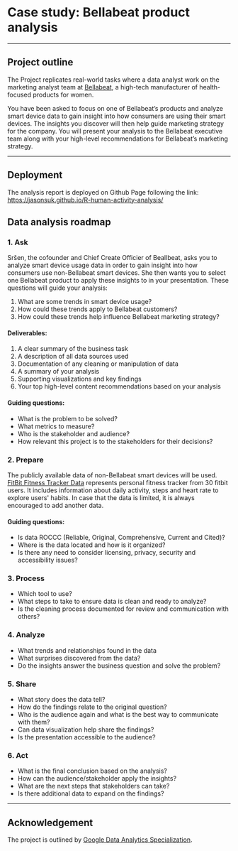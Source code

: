# Case study: Bellabeat product analysis 

---
## Project outline

The Project replicates real-world tasks where a data analyst work on the marketing analyst team at [Bellabeat](https://bellabeat.com/), a high-tech manufacturer of health-focused products for women. 

You have been asked to focus on one of Bellabeat’s products and analyze smart device data to gain insight into how consumers are using their smart devices. The insights you discover will then help guide marketing strategy for the company. You will present your analysis to the Bellabeat executive team along with your high-level recommendations for Bellabeat’s marketing strategy.

---

## Deployment

The analysis report is deployed on Github Page following the link: https://jasonsuk.github.io/R-human-activity-analysis/

## Data analysis roadmap

### 1. Ask
Sršen, the cofounder and Chief Create Officier of Beallbeat, asks you to analyze smart device usage data in order to gain insight into how consumers use non-Bellabeat smart devices. She then wants you to select one Bellabeat product to apply these insights to in your presentation. These questions will guide your analysis:

  1. What are some trends in smart device usage?
  2. How could these trends apply to Bellabeat customers?
  3. How could these trends help influence Bellabeat marketing strategy?

#### Deliverables:
  1. A clear summary of the business task
  2. A description of all data sources used
  3. Documentation of any cleaning or manipulation of data
  4. A summary of your analysis
  5. Supporting visualizations and key findings
  6. Your top high-level content recommendations based on your analysis

#### Guiding questions:
  - What is the problem to be solved?
  - What metrics to measure?
  - Who is the stakeholder and audience?
  - How relevant this project is to the stakeholders for their decisions?


### 2. Prepare
The publicly available data of non-Bellabeat smart devices will be used. [FitBit Fitness Tracker Data](https://www.kaggle.com/arashnic/fitbit) represents personal fitness tracker from 30 fitbit users. It includes information about daily activity, steps and heart rate to explore users' habits. In case that the data is limited, it is always encouraged to add another data.

#### Guiding questions:
  - Is data ROCCC (Reliable, Original, Comprehensive, Current and Cited)?
  - Where is the data located and how is it organized?
  - Is there any need to consider licensing, privacy, security and accessibility issues?
  
  
### 3. Process

  - Which tool to use?
  - What steps to take to ensure data is clean and ready to analyze?
  - Is the cleaning process documented for review and communication with others?
  
### 4. Analyze
  - What trends and relationships found in the data
  - What surprises discovered from the data?
  - Do the insights answer the business question and solve the problem?

### 5. Share
  - What story does the data tell?
  - How do the findings relate to the original question?
  - Who is the audience again and what is the best way to communicate with them?
  - Can data visualization help share the findings?
  - Is the presentation accessible to the audience?

### 6. Act  
  - What is the final conclusion based on the analysis?
  - How can the audience/stakeholder apply the insights?
  - What are the next steps that stakeholders can take?
  - Is there additional data to expand on the findings?


---

## Acknowledgement
The project is outlined by [Google Data Analytics Specialization](https://www.coursera.org/professional-certificates/google-data-analytics). 

